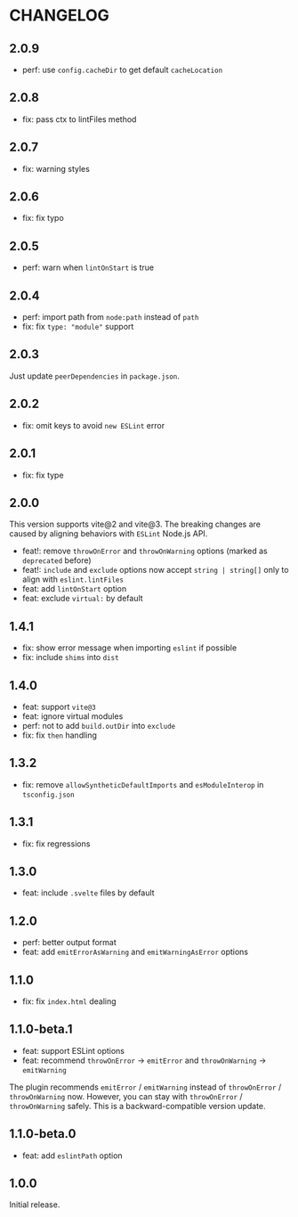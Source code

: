 # CHANGELOG

## 2.0.9

- perf: use `config.cacheDir` to get default `cacheLocation`

## 2.0.8

- fix: pass ctx to lintFiles method

## 2.0.7

- fix: warning styles

## 2.0.6

- fix: fix typo

## 2.0.5

- perf: warn when `lintOnStart` is true

## 2.0.4

- perf: import path from `node:path` instead of `path`
- fix: fix `type: "module"` support

## 2.0.3

Just update `peerDependencies` in `package.json`.

## 2.0.2

- fix: omit keys to avoid `new ESLint` error

## 2.0.1

- fix: fix type

## 2.0.0

This version supports vite@2 and vite@3. The breaking changes are caused by aligning behaviors with `ESLint` Node.js API.

- feat!: remove `throwOnError` and `throwOnWarning` options (marked as `deprecated` before)
- feat!: `include` and `exclude` options now accept `string | string[]` only to align with `eslint.lintFiles`
- feat: add `lintOnStart` option
- feat: exclude `virtual:` by default

## 1.4.1

- fix: show error message when importing `eslint` if possible
- fix: include `shims` into `dist`

## 1.4.0

- feat: support `vite@3`
- feat: ignore virtual modules
- perf: not to add `build.outDir` into `exclude`
- fix: fix `then` handling

## 1.3.2

- fix: remove `allowSyntheticDefaultImports` and `esModuleInterop` in `tsconfig.json`

## 1.3.1

- fix: fix regressions

## 1.3.0

- feat: include `.svelte` files by default

## 1.2.0

- perf: better output format
- feat: add `emitErrorAsWarning` and `emitWarningAsError` options

## 1.1.0

- fix: fix `index.html` dealing

## 1.1.0-beta.1

- feat: support ESLint options
- feat: recommend `throwOnError` -> `emitError` and `throwOnWarning` -> `emitWarning`

The plugin recommends `emitError` / `emitWarning` instead of `throwOnError` / `throwOnWarning` now. However, you can stay with `throwOnError` / `throwOnWarning` safely. This is a backward-compatible version update.

## 1.1.0-beta.0

- feat: add `eslintPath` option

## 1.0.0

Initial release.
